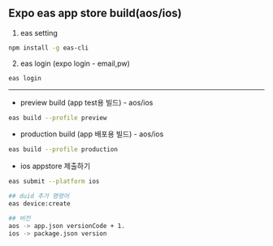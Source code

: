 ## Expo eas app store build(aos/ios)

1. eas setting
```bash
npm install -g eas-cli
```

2. eas login (expo login - email,pw)
```bash
eas login 
```
---
- preview build (app test용 빌드) - aos/ios
```bash
eas build --profile preview 
```

- production build (app 배포용 빌드) - aos/ios
```bash
eas build --profile production 
```

- ios appstore 제출하기
```bash
eas submit --platform ios 
```

```bash
## duid 추가 명령어
eas device:create

## 버전
aos -> app.json versionCode + 1.
ios -> package.json version
```
